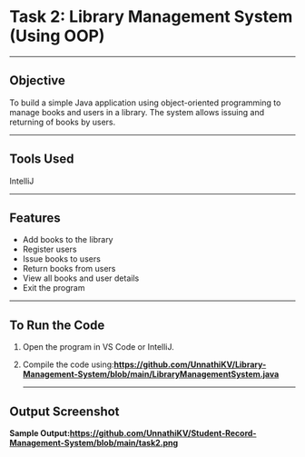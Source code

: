 # Task 2: Library Management System (Using OOP)

---

## Objective
To build a simple Java application using object-oriented programming to manage books and users in a library. The system allows issuing and returning of books by users.

---

## Tools Used
 IntelliJ 
 
---

## Features
- Add books to the library
- Register users
- Issue books to users
- Return books from users
- View all books and user details
- Exit the program

---

##  To Run the Code

1. Open the program in VS Code or IntelliJ.
2. Compile the code using:**https://github.com/UnnathiKV/Library-Management-System/blob/main/LibraryManagementSystem.java**

   ---

## Output Screenshot
**Sample Output:https://github.com/UnnathiKV/Student-Record-Management-System/blob/main/task2.png**
